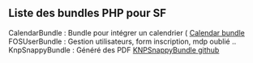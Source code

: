 ## Liste des bundles PHP pour SF

CalendarBundle : Bundle pour intégrer un calendrier ( [Calendar bundle](https://github.com/tattali/CalendarBundle)
FOSUserBundle : Gestion utilisateurs, form inscription, mdp oublié ..
KnpSnappyBundle : Généré des PDF [KNPSnappyBundle github](https://github.com/KnpLabs/KnpSnappyBundle)
